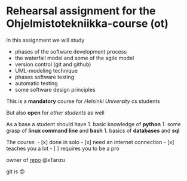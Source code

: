# Rehearsal assignment for the Ohjelmistotekniikka-course (ot) #

In this assignment we will study
  * phases of the software development process
  * the waterfall model and some of the agile model
  * version control (git and github)
  * UML-modeling technique
  * phases software testing
  * automatic testing
  * some software design principles

This is a **mandatory** course for *Helsinki University* cs students

But also **open** for *other students* as well

As a base a student should have
	1. basic knowledge of **python**
	1. some grasp of **linux command line** and **bash**
	1. basics of **databases** and **sql**

The course:
	- [x] done in solo
	- [x] need an internet connection
	- [x] teaches you a lot
	- [ ] requires you to be a pro


owner of [repo](https://github.com/xTanzu/ot-harjoitustyo) @xTanzu


git is :heart_eyes:
